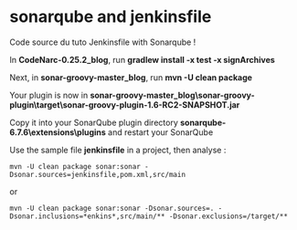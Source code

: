 #  sonarqube and jenkinsfile
Code source du tuto Jenkinsfile with Sonarqube !

In **CodeNarc-0.25.2_blog**, run **gradlew install -x test -x signArchives**

Next, in **sonar-groovy-master_blog**, run **mvn -U clean package**

Your plugin is now in **sonar-groovy-master_blog\sonar-groovy-plugin\target\sonar-groovy-plugin-1.6-RC2-SNAPSHOT.jar**

Copy it into your SonarQube plugin directory **sonarqube-6.7.6\extensions\plugins** and restart your SonarQube

Use the sample file **jenkinsfile** in a project, then analyse :

`mvn -U clean package sonar:sonar -Dsonar.sources=jenkinsfile,pom.xml,src/main`

or

```mvn -U clean package sonar:sonar -Dsonar.sources=. -Dsonar.inclusions=*enkins*,src/main/** -Dsonar.exclusions=/target/**```
